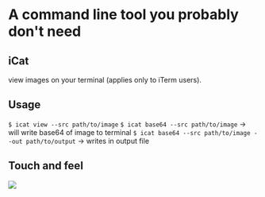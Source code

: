 # A command line tool you probably don't need

## iCat
view images on your terminal (applies only to iTerm users).

## Usage
`$ icat view --src path/to/image`
`$ icat base64 --src path/to/image` -> will write base64 of image to terminal
`$ icat base64 --src path/to/image --out path/to/output` -> writes in output file

## Touch and feel
![](resources/icat_demo.gif)

